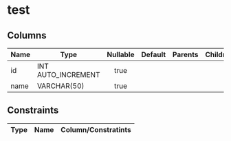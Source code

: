 
# test


## Columns

| Name | Type | Nullable | Default | Parents | Children | Comment | Note |
| ---- | ---- | :------: | :-----: | ------- | -------- | ------- | ---- |
| id   | INT AUTO_INCREMENT | true  |  |  |  |  |  |
| name | VARCHAR(50)        | true  |  |  |  |  |  |


## Constraints

| Type | Name | Column/Constratints |
| ---- | ---- | ------------------- |
